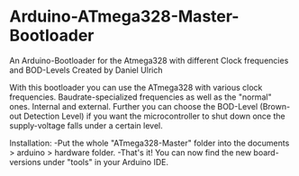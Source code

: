 # Arduino-ATmega328-Master-Bootloader
An Arduino-Bootloader for the Atmega328 with different Clock frequencies and BOD-Levels
Created by Daniel Ulrich

With this bootloader you can use the ATmega328 with various clock frequencies. Baudrate-specialized frequencies as well as the "normal" ones. Internal and external. Further you can choose the BOD-Level (Brown-out Detection Level) if you want the microcontroller to shut down once the supply-voltage falls under a certain level.

Installation:
-Put the whole "ATmega328-Master" folder into the documents > arduino > hardware folder.
-That's it! You can now find the new board-versions under "tools" in your Arduino IDE.
